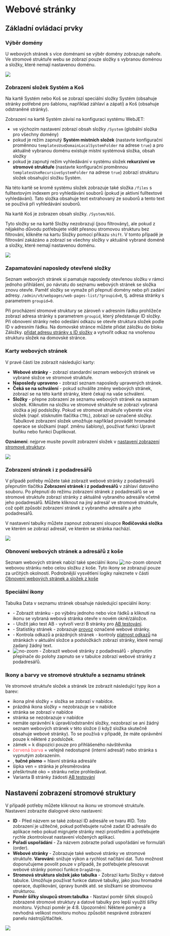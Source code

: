 # Webové stránky

## Základní ovládací prvky

### Výběr domény

U webových stránek s více doménami se výběr domény zobrazuje nahoře. Ve stromové struktuře webu se zobrazí pouze složky s vybranou doménou a složky, které nemají nastavenou doménu.

![](domain-select.png)

### Zobrazení složek Systém a Koš

Na kartě Systém nebo Koš se zobrazí speciální složky Systém (obsahuje stránky potřebné pro šablonu, například záhlaví a zápatí) a Koš (obsahuje odstraněné stránky).

Zobrazení na kartě Systém závisí na konfiguraci systému WebJET:
- ve výchozím nastavení zobrazí obsah složky `/System` (globální složka pro všechny domény)
- pokud je režim zapnutý **Systém místních složek** (nastavte konfigurační proměnnou `templatesUseDomainLocalSystemFolder` na adrese `true`) a pro aktuálně vybranou doménu existuje místní systémová složka, obsah složky
- pokud je zapnutý režim vyhledávání v systému složek **rekurzivní ve stromové struktuře** (nastavte konfigurační proměnnou `templatesUseRecursiveSystemFolder` na adrese `true`) zobrazí strukturu složek obsahující složku Systém.

Na této kartě se kromě systému složek zobrazuje také složka `/files` s fulltextovým indexem pro vyhledávání souborů (pokud je aktivní fulltextové vyhledávání). Tato složka obsahuje text extrahovaný ze souborů a tento text se používá při vyhledávání souborů.

Na kartě Koš je zobrazen obsah složky. `/System/Kôš`.

Tyto složky se na kartě Složky nezobrazují (jsou filtrovány), ale pokud z nějakého důvodu potřebujete vidět přesnou stromovou strukturu bez filtrování, klikněte na kartu Složky pomocí příkazu `shift`. V tomto případě je filtrování zakázáno a zobrazí se všechny složky v aktuálně vybrané doméně a složky, které nemají nastavenou doménu.

![](system-folder.png)

### Zapamatování naposledy otevřené složky

Seznam webových stránek si pamatuje naposledy otevřenou složku v rámci jednoho přihlášení, po návratu do seznamu webových stránek se složka znovu otevře. Paměť složky se vymaže při přepnutí domény nebo při zadání adresy. `/admin/v9/webpages/web-pages-list/?groupid=0`, tj. adresa stránky s parametrem `groupid=0`.

Při procházení stromové struktury se zároveň v adresním řádku prohlížeče zobrazí adresa stránky s parametrem `groupid`, který představuje ID složky. Při obnovení stránky nebo odeslání odkazu se otevře struktura složek podle ID v adresním řádku. Na domovské stránce můžete přidat záložku do bloku Záložky. [přidat adresu stránky s ID složky](https://youtu.be/G5Ts04jSMX8) a vytvořit odkaz na vnořenou strukturu složek na domovské stránce.

### Karty webových stránek

V pravé části lze zobrazit následující karty:
- **Webové stránky** - zobrazí standardní seznam webových stránek ve vybrané složce ve stromové struktuře.
- **Naposledy upraveno** - zobrazí seznam naposledy upravených stránek.
- **Čeká se na schválení** - pokud schválíte změny webových stránek, zobrazí se na této kartě stránky, které čekají na vaše schválení.
- **Složky** - přepne zobrazení ze seznamu webových stránek na seznam složek. Kliknutím na složku ve stromové struktuře se zobrazí vybraná složka a její podsložky. Pokud ve stromové struktuře vyberete více složek (např. stisknutím tlačítka `CTRL`), zobrazí se označené složky. Tabulkové zobrazení složek umožňuje například provádět hromadné operace se složkami (např. změnu šablony), používat funkci Upravit buňku nebo funkci Duplikovat.

**Oznámení**: nejprve musíte povolit zobrazení složek v [nastavení zobrazení stromové struktury](#nastavení-zobrazení-stromové-struktury).

![](../../_media/changelog/2021q1/2021-13-awaiting-approve.png)

### Zobrazení stránek i z podadresářů

V případě potřeby můžete také zobrazit webové stránky z podadresářů přepnutím tlačítka **Zobrazení stránek i z podadresářů** v záhlaví datového souboru. Po přepnutí do režimu zobrazení stránek z podadresářů se ve stromové struktuře zobrazí stránky z aktuálně vybraného adresáře včetně jeho podadresářů. Můžete kliknout na jiný adresář ve stromové struktuře, což opět způsobí zobrazení stránek z vybraného adresáře a jeho podadresářů.

V nastavení tabulky můžete zapnout zobrazení sloupce **Rodičovská složka** ve kterém se zobrazí adresář, ve kterém se stránka nachází.

![](recursive-list.png)

### Obnovení webových stránek a adresářů z koše

Seznam webových stránek nabízí také speciální ikonu ![](recover-button.png ":no-zoom") obnovit webovou stránku nebo celou složku z koše. Tyto ikony se zobrazují pouze za určitých okolností. Podrobnější vysvětlení logiky naleznete v části [Obnovení webových stránek a složek z koše](./recover.md)

### Speciální ikony

Tabulka Data v seznamu stránek obsahuje následující speciální ikony:
- <i class="ti ti-eye fa-btn" role="presentation" ></i> - Zobrazit stránku - po výběru jednoho nebo více řádků a kliknutí na ikonu se vybraná webová stránka otevře v novém okně/záložce.
- <i class="ti ti-a-b fa-btn" role="presentation" ></i> - Uložit jako test AB - vytvoří verzi B stránky pro [AB testování](../apps/abtesting/README.md).
- <i class="ti ti-chart-line fa-btn" role="presentation" ></i> - Statistiky stránek - zobrazuje [provoz](../apps/stat/README.md) označené webové stránky.
- <i class="ti ti-link-off fa-btn" role="presentation" ></i> - Kontrola odkazů a prázdných stránek - kontroly [platnost odkazů](linkcheck.md) na stránkách v aktuální složce a podsložkách zobrazí stránky, které nemají zadaný žádný text.
- ![](icon-recursive.png ":no-zoom") - Zobrazit webové stránky z podadresářů - přepnutím přepínače do polohy zapnuto se v tabulce zobrazí webové stránky z podadresářů.

### Ikony a barvy ve stromové struktuře a seznamu stránek

Ve stromové struktuře složek a stránek lze zobrazit následující typy ikon a barev:
- <i class="ti ti-folder-filled" role="presentation" ></i> ikona plné složky = složka se zobrazí v nabídce.
- <i class="ti ti-folder" role="presentation" ></i> prázdná ikona složky = nezobrazuje se v nabídce
- <i class="ti ti-map-pin" role="presentation" ></i> stránka se zobrazí v nabídce
- <i class="ti ti-map-pin-off" role="presentation" ></i> stránka se nezobrazuje v nabídce
- <i class="ti ti-folder-x" role="presentation" ></i> nemáte oprávnění k úpravě/odstranění složky, nezobrazí se ani žádný seznam webových stránek v této složce (i když složka skutečně obsahuje webové stránky). To se používá v případě, že máte oprávnění pouze k některé z podsložek.
- <i class="ti ti-lock" role="presentation" ></i> zámek = k dispozici pouze pro přihlášeného návštěvníka
- <span style="color: #FF4B58">červená barva</span> = veřejně nedostupné (interní adresář) nebo stránka s vypnutým zobrazením.
- <i class="ti ti-star" ></i>, **tučné písmo** = hlavní stránka adresáře
- <i class="ti ti-external-link" ></i> šipka ven = stránka je přesměrována
- <i class="ti ti-eye-off" ></i> přeškrtnuté oko = stránku nelze prohledávat.
- <i class="ti ti-a-b" ></i> Varianta B stránky žádosti [AB testování](../apps/abtesting/README.md)

## Nastavení zobrazení stromové struktury

V případě potřeby můžete kliknout na ikonu ve stromové struktuře. <i class="ti ti-adjustments-horizontal" ></i> Nastavení zobrazíte dialogové okno nastavení:
- **ID** - Před názvem se také zobrazí ID adresáře ve tvaru #ID. Toto zobrazení je užitečné, pokud potřebujete ručně zadat ID adresáře do aplikace nebo pokud migrujete stránky mezi prostředími a potřebujete rychle zkontrolovat nastavení vložených aplikací.
- **Pořadí uspořádání** - Za názvem zobrazte pořadí uspořádání ve formuláři (order).
- **Webové stránky** - Zobrazuje také webové stránky ve stromové struktuře. **Varování:** snižuje výkon a rychlost načítání dat. Tuto možnost doporučujeme povolit pouze v případě, že potřebujete přesouvat webové stránky pomocí funkce `Drag&Drop`.
- **Stromová struktura složek jako tabulka** - Zobrazí kartu Složky v datové tabulce. Umožňuje používat funkce datové tabulky, jako jsou hromadné operace, duplikování, úpravy buněk atd. se složkami se stromovou strukturou.
- **Poměr šířky sloupců strom:tabulka** - Nastaví poměr šířek sloupců zobrazené stromové struktury a datové tabulky pro lepší využití šířky monitoru. Výchozí poměr je 4:8. Upozornění: Některé poměry a nevhodná velikost monitoru mohou způsobit nesprávné zobrazení panelu nástrojů/tlačítek.

![](jstree-settings.png)
